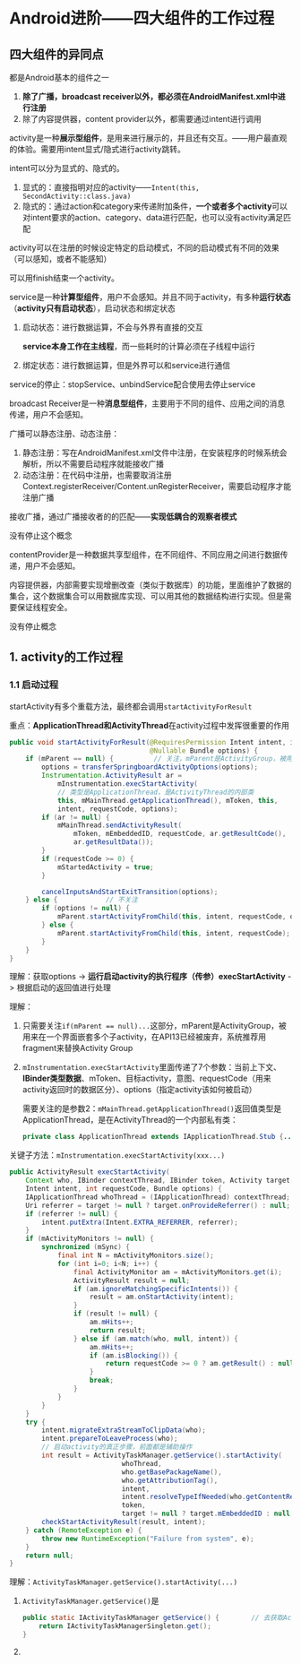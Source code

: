 # Android进阶——四大组件的工作过程

## 四大组件的异同点

都是Android基本的组件之一

1. **除了广播，broadcast receiver以外，都必须在AndroidManifest.xml中进行注册**
2. 除了内容提供器，content provider以外，都需要通过intent进行调用

activity是一种**展示型组件**，是用来进行展示的，并且还有交互。——用户最直观的体验。需要用intent显式/隐式进行activity跳转。

intent可以分为显式的、隐式的。

1. 显式的：直接指明对应的activity——`Intent(this, SecondActivity::class.java)`
2. 隐式的：通过action和category来传递附加条件，**一个或者多个activity**可以对intent要求的action、category、data进行匹配，也可以没有activity满足匹配

activity可以在注册的时候设定特定的启动模式，不同的启动模式有不同的效果（可以感知，或者不能感知）

可以用finish结束一个activity。

service是一种**计算型组件**，用户不会感知。并且不同于activity，有多种**运行状态**（**activity只有启动状态**），启动状态和绑定状态

1. 启动状态：进行数据运算，不会与外界有直接的交互

   **service本身工作在主线程**，而一些耗时的计算必须在子线程中运行

2. 绑定状态：进行数据运算，但是外界可以和service进行通信

service的停止：stopService、unbindService配合使用去停止service

broadcast Receiver是一种**消息型组件**，主要用于不同的组件、应用之间的消息传递，用户不会感知。

广播可以静态注册、动态注册：

1. 静态注册：写在AndroidManifest.xml文件中注册，在安装程序的时候系统会解析，所以不需要启动程序就能接收广播
2. 动态注册：在代码中注册，也需要取消注册Context.registerReceiver/Content.unRegisterReceiver，需要启动程序才能注册广播

接收广播，通过广播接收者的<intent-filter>的匹配——**实现低耦合的观察者模式**

没有停止这个概念

contentProvider是一种数据共享型组件，在不同组件、不同应用之间进行数据传递，用户不会感知。

内容提供器，内部需要实现增删改查（类似于数据库）的功能，里面维护了数据的集合，这个数据集合可以用数据库实现、可以用其他的数据结构进行实现。但是需要保证线程安全。

没有停止概念

## 1. activity的工作过程

### 1.1 启动过程

startActivity有多个重载方法，最终都会调用`startActivityForResult`

重点：**ApplicationThread和ActivityThread**在activity过程中发挥很重要的作用

```java
public void startActivityForResult(@RequiresPermission Intent intent, int requestCode,
                                   @Nullable Bundle options) {
    if (mParent == null) {			// 关注，mParent是ActivityGroup，被用来在一个界面嵌套多个子activity	
        options = transferSpringboardActivityOptions(options);
        Instrumentation.ActivityResult ar =
            mInstrumentation.execStartActivity(
            // 类型是ApplicationThread，是ActivityThread的内部类
            this, mMainThread.getApplicationThread(), mToken, this,
            intent, requestCode, options);
        if (ar != null) {
            mMainThread.sendActivityResult(
                mToken, mEmbeddedID, requestCode, ar.getResultCode(),
                ar.getResultData());
        }
        if (requestCode >= 0) {
            mStartedActivity = true;
        }

        cancelInputsAndStartExitTransition(options);
    } else {			// 不关注
        if (options != null) {
            mParent.startActivityFromChild(this, intent, requestCode, options);
        } else {
            mParent.startActivityFromChild(this, intent, requestCode);
        }
    }
}
```

理解：获取options -> **运行启动activity的执行程序（传参）execStartActivity** -> 根据启动的返回值进行处理

理解：

1. 只需要关注`if(mParent == null)...`这部分，mParent是ActivityGroup，被用来在一个界面嵌套多个子activity，在API13已经被废弃，系统推荐用fragment来替换Activity Group

2. `mInstrumentation.execStartActivity`里面传递了7个参数：当前上下文、**IBinder类型数据**、mToken、目标activity，意图、requestCode（用来activity返回时的数据区分）、options（指定activity该如何被启动）

   需要关注的是参数2：`mMainThread.getApplicationThread()`返回值类型是ApplicationThread，是在ActivityThread的一个内部私有类：

   ```java
   private class ApplicationThread extends IApplicationThread.Stub {....}
   ```

   

关键子方法：`mInstrumentation.execStartActivity(xxx...)`

```java
public ActivityResult execStartActivity(
    Context who, IBinder contextThread, IBinder token, Activity target,
    Intent intent, int requestCode, Bundle options) {
    IApplicationThread whoThread = (IApplicationThread) contextThread;
    Uri referrer = target != null ? target.onProvideReferrer() : null;
    if (referrer != null) {
        intent.putExtra(Intent.EXTRA_REFERRER, referrer);
    }
    if (mActivityMonitors != null) {
        synchronized (mSync) {
            final int N = mActivityMonitors.size();
            for (int i=0; i<N; i++) {
                final ActivityMonitor am = mActivityMonitors.get(i);
                ActivityResult result = null;
                if (am.ignoreMatchingSpecificIntents()) {
                    result = am.onStartActivity(intent);
                }
                if (result != null) {
                    am.mHits++;
                    return result;
                } else if (am.match(who, null, intent)) {
                    am.mHits++;
                    if (am.isBlocking()) {
                        return requestCode >= 0 ? am.getResult() : null;
                    }
                    break;
                }
            }
        }
    }
    try {
        intent.migrateExtraStreamToClipData(who);
        intent.prepareToLeaveProcess(who);
        // 启动activity的真正步骤，前面都是辅助操作
        int result = ActivityTaskManager.getService().startActivity(
            				whoThread,
                            who.getBasePackageName(), 
                            who.getAttributionTag(), 
                            intent,
            				intent.resolveTypeIfNeeded(who.getContentResolver()), 
            				token,
                           	target != null ? target.mEmbeddedID : null, requestCode, 0, null, options);
        checkStartActivityResult(result, intent);
    } catch (RemoteException e) {
        throw new RuntimeException("Failure from system", e);
    }
    return null;
}
```

理解：`ActivityTaskManager.getService().startActivity(...)`

1. `ActivityTaskManager.getService()`是

   ```java
   public static IActivityTaskManager getService() {		// 去获取ActivityTaskManager这个单例类对象
       return IActivityTaskManagerSingleton.get();
   }
   ```

   

2. 